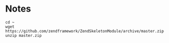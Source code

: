 
# Notes

```
cd ~
wget https://github.com/zendframework/ZendSkeletonModule/archive/master.zip
unzip master.zip
```
